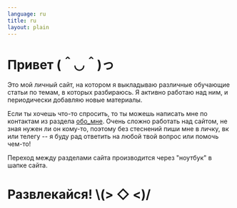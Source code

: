 ```yaml
---
language: ru
title: ru
layout: plain
---
```

# Привет (＾◡＾)っ

Это мой личный сайт, на котором я выкладываю различные обучающие статьи по темам, в которых разбираюсь. Я активно работаю над ним, и периодически добавляю новые материалы.

Если ты хочешь что-то спросить, то ты можешь написать мне по контактам из раздела [обо\_мне](./about). Очень сложно работать над сайтом, не зная нужен ли он кому-то, поэтому без стеснений пиши мне в личку, вк или телегу -- я буду рад ответить на любой твой вопрос или помочь чем-то!

Переход между разделами сайта производится через "ноутбук" в шапке сайта.

# Развлекайся! \\(> ◇ \<)/
